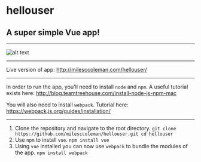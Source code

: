 # hellouser
## A super simple Vue app!
---

![alt text](https://github.com/milesccoleman/hellouser/master/src/assets/screenshot.png "Screenshot of App")

---

Live version of app: http://milesccoleman.com/hellouser/

---
In order to run the app, you'll need to install `node` and `npm`. A useful tutorial exists here: http://blog.teamtreehouse.com/install-node-js-npm-mac

You will also need to install `webpack`. Tutorial here: https://webpack.js.org/guides/installation/

---

1. Clone the repository and navigate to the root directory. 
    `git clone https://github.com/milesccoleman/hellouser.git cd hellouser`
2. Use `npm` to install `vue`. 
    `npm install vue`
3. Using `vue` installed you can now use `webpack` to bundle the modules of the app. 
    `npm install webpack`



  

